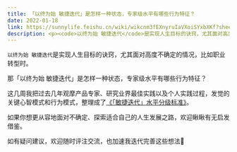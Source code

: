 ```yaml
---
title: 「以终为始 敏捷迭代」是怎样一种状态，专家级水平有哪些行为特征？
date: 2022-01-18
link: https://sunnylife.feishu.cn/wiki/wikcnm3fEXnyruIaVXoiSYxbXKf?sheet=AFxsZ8
description: <p><code>以终为始 敏捷迭代</code>是实现人生目标的诀窍，尤其面对高度不确定的情况，比如职业转型时。</p><p>那「以终为始 敏捷迭代」是怎样一种状态，专家级水平有哪些行为特征？</p><p>这几周我把过去几年观摩产品专家、研究业界最佳实践以及个人实践过程，发觉的关键心智模式和行为模式，整理成了<a href="https://sunnylife.feishu.cn/wiki/wikcnm3fEXnyruIaVXoiSYxbXKf?sheet=AFxsZ8" target="_blank" rel="noopener">《「敏捷迭代」水平分级标准》</a>。</p><p>如果你想更从容地面对不确定、探索适合自己的人生发展之路，欢迎瞅瞅有无启发借鉴。</p><p>如有疑问建议，欢迎随时评注交流，也加速我迭代完善这些想法🤗</p>
---
```


`以终为始 敏捷迭代`是实现人生目标的诀窍，尤其面对高度不确定的情况，比如职业转型时。

那「以终为始 敏捷迭代」是怎样一种状态，专家级水平有哪些行为特征？

这几周我把过去几年观摩产品专家、研究业界最佳实践以及个人实践过程，发觉的关键心智模式和行为模式，整理成了[《「敏捷迭代」水平分级标准》](https://sunnylife.feishu.cn/wiki/wikcnm3fEXnyruIaVXoiSYxbXKf?sheet=AFxsZ8)。

如果你想更从容地面对不确定、探索适合自己的人生发展之路，欢迎瞅瞅有无启发借鉴。

如有疑问建议，欢迎随时评注交流，也加速我迭代完善这些想法🤗
